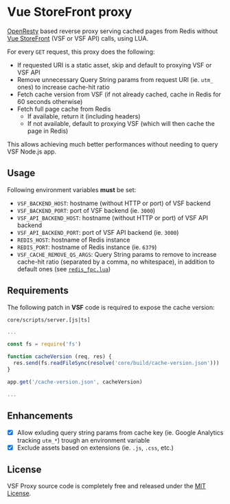 # Vue StoreFront proxy

[OpenResty](http://openresty.org/) based reverse proxy serving cached pages from Redis without [Vue StoreFront](https://www.vuestorefront.io/) (VSF or VSF API) calls, using LUA.

For every `GET` request, this proxy does the following:

* If requested URI is a static asset, skip and default to proxying VSF or VSF API
* Remove unnecessary Query String params from request URI (ie. `utm_` ones) to increase cache-hit ratio
* Fetch cache version from VSF (if not already cached, cache in Redis for 60 seconds otherwise)
* Fetch full page cache from Redis
  * If available, return it (including headers)
  * If not available, default to proxying VSF (which will then cache the page in Redis)

This allows achieving much better performances without needing to query VSF Node.js app.

## Usage

Following environment variables **must** be set:

* `VSF_BACKEND_HOST`: hostname (without HTTP or port) of VSF backend
* `VSF_BACKEND_PORT`: port of VSF backend (ie. `3000`)
* `VSF_API_BACKEND_HOST`: hostname (without HTTP or port) of VSF API backend
* `VSF_API_BACKEND_PORT`: port of VSF API backend (ie. `3000`)
* `REDIS_HOST`: hostname of Redis instance
* `REDIS_PORT`: hostname of Redis instance (ie. `6379`)
* `VSF_CACHE_REMOVE_QS_ARGS`: Query String params to remove to increase cache-hit ratio (separated by a comma, no whitespace), in addition to default ones (see [`redis_fpc.lua`](lua/redis_fpc.lua))

## Requirements

The following patch in **VSF** code is required to expose the cache version:

`core/scripts/server.[js|ts]`
```js
...

const fs = require('fs')

function cacheVersion (req, res) {
  res.send(fs.readFileSync(resolve('core/build/cache-version.json')))
}

app.get('/cache-version.json', cacheVersion)

...
```

## Enhancements

* [x] Allow exluding query string params from cache key (ie. Google Analytics tracking `utm_*`) trough an environment variable
* [x] Exclude assets based on extensions (ie. `.js`, `.css`, etc.)

## License

VSF Proxy source code is completely free and released under the [MIT License](https://github.com/ClickAndMortar/Docker/blob/master/LICENSE).
